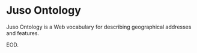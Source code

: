 Juso Ontology
=============

Juso Ontology is a Web vocabulary for describing geographical addresses and features.

EOD.